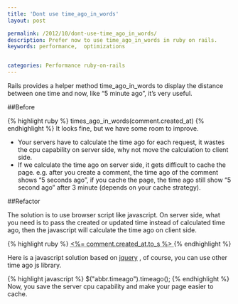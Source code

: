 ```yaml
---
title: 'Dont use time_ago_in_words'
layout: post

permalink: /2012/10/dont-use-time_ago_in_words/
description: Prefer now to use time_ago_in_words in ruby on rails.
keywords: performance,  optimizations


categories: Performance ruby-on-rails
---
```


Rails provides a helper method time\_ago\_in_words to display the distance between one time and now, like “5 minute ago”, it’s very useful.

##Before

{% highlight ruby %}
times_ago_in_words(comment.created_at)
{% endhighlight %}
It looks fine, but we have some room to improve.

*   Your servers have to calculate the time ago for each request, it wastes the cpu capability on server side, why not move the calculation to client side.
*   If we calculate the time ago on server side, it gets difficult to cache the page. e.g. after you create a comment, the time ago of the comment shows “5 seconds ago”, if you cache the page, the time ago still show “5 second ago” after 3 minute (depends on your cache strategy).

##Refactor

The solution is to use browser script like javascript. On server side, what you need is to pass the created or updated time instead of calculated time ago, then the javascript will calculate the time ago on client side.

{% highlight ruby %}
<abbr class="timeago" title="<%= comment.created_at.getutc.iso8601 %>">
  <%= comment.created_at.to_s %>
</abbr>
{% endhighlight %}

Here is a javascript solution based on [jquery][1] , of course, you can use other time ago js library.

{% highlight javascript %}
$("abbr.timeago").timeago();
{% endhighlight %}
Now, you save the server cpu capability and make your page easier to cache.

[1]: http://timeago.yarp.com/
